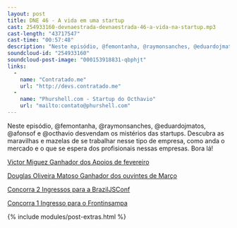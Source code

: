 ```yaml
---
layout: post
title: DNE 46 - A vida em uma startup
cast: 254933160-devnaestrada-devnaestrada-46-a-vida-na-startup.mp3
cast-length: "43717547"
cast-time: "00:57:48"
description: "Neste episódio, @femontanha, @raymonsanches, @eduardojmatos, @afonsof e @octhavio desvendam os mistérios das startups. Descubra as maravilhas e mazelas de se trabalhar nesse tipo de empresa, como anda o mercado e o que se espera dos profisionais nessas empresas. Bora lá!"
soundcloud-id: "254933160"
soundcloud-post-image: "000153918831-qbphjt"
links:
  -
    name: "Contratado.me"
    url: "http://devs.contratado.me"
  -
    name: "Phurshell.com - Startup do Octhavio"
    url: "mailto:contato@phurshell.com"
---
```


Neste episódio, @femontanha, @raymonsanches, @eduardojmatos, @afonsof e @octhavio desvendam os mistérios das startups. Descubra as maravilhas e mazelas de se trabalhar nesse tipo de empresa, como anda o mercado e o que se espera dos profisionais nessas empresas. Bora lá!

[Victor Miguez Ganhador dos Apoios de fevereiro](https://www.youtube.com/watch?v=VnJnWMgneho)

[Douglas Oliveira Matoso Ganhador dos ouvintes de Março](https://www.youtube.com/watch?v=kua8KBA2Aeo)

[Concorra 2 Ingressos para a BrazilJSConf](https://devnaestrada.typeform.com/to/nsYDUS)

[Concorra 1 Ingresso para o Frontinsampa](https://devnaestrada.typeform.com/to/FhfOsy)

{% include modules/post-extras.html %}